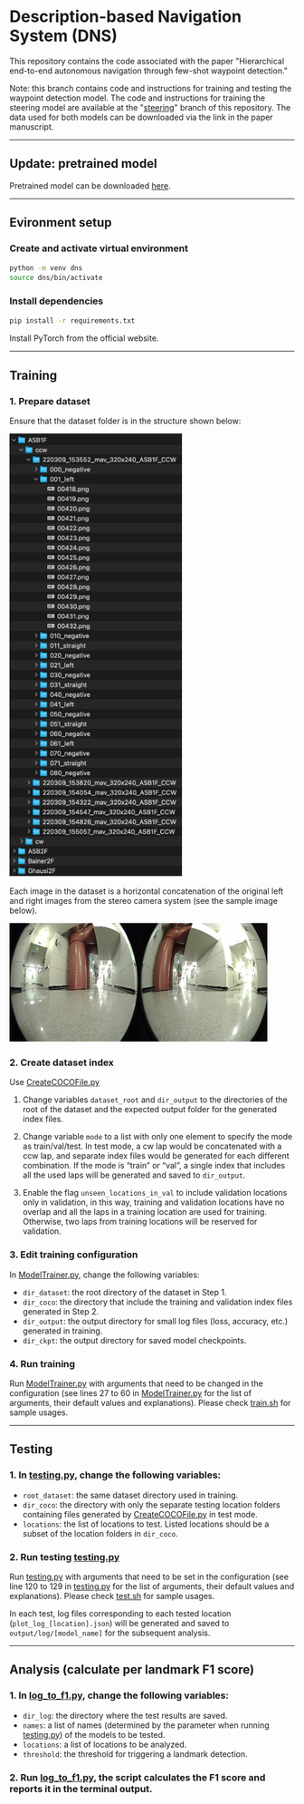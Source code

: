 # Description-based Navigation System (DNS)
This repository contains the code associated with the paper "Hierarchical end-to-end autonomous navigation through few-shot waypoint detection."

Note: this branch contains code and instructions for training and testing the waypoint detection model. The code and instructions for training the steering model are available at the "[steering](https://github.com/Soltanilara/DNS/tree/Steering)" branch of this repository. The data used for both models can be downloaded via the link in the paper manuscript.

---

## Update: pretrained model

Pretrained model can be downloaded [here](https://drive.google.com/file/d/1hjGmIkXmtw9Q_jmvPrY9sdsvf7f25bKL/view?usp=sharing).

---

## Evironment setup

### Create and activate virtual environment
```bash
python -m venv dns
source dns/bin/activate
```

### Install dependencies
```bash
pip install -r requirements.txt
```

Install PyTorch from the official website.

---

## Training

### 1. Prepare dataset

Ensure that the dataset folder is in the structure shown below:

![dataset structure](imgs/dataset.png)

Each image in the dataset is a horizontal concatenation of the original left and right images from the stereo camera
system (see the sample image below).

![sample image](imgs/sample_image.png)

### 2. Create dataset index

Use [CreateCOCOFile.py](tools/dataset/CreateCOCOFile.py)

1. Change variables `dataset_root` and `dir_output` to the directories of the root of the dataset and the expected
   output folder for the generated index files.

2. Change variable `mode` to a list with only one element to specify the mode as train/val/test. In test mode, a cw lap
   would be concatenated with a ccw lap, and separate index files would be generated for each different combination. If
   the mode is “train” or “val”, a single index that includes all the used laps will be generated and saved to
   `dir_output`.

3. Enable the flag `unseen_locations_in_val` to include validation locations only in validation, in this way, training
   and validation locations have no overlap and all the laps in a training location are used for training. Otherwise, two laps from training locations
   will be reserved for validation.

### 3. Edit training configuration

In [ModelTrainer.py](ModelTrainer.py), change the following variables:

* `dir_dataset`: the root directory of the dataset in Step 1.
* `dir_coco`: the directory that include the training and validation index files generated in Step 2.
* `dir_output`: the output directory for small log files (loss, accuracy, etc.) generated in training.
* `dir_ckpt`: the output directory for saved model checkpoints.

### 4. Run training

Run [ModelTrainer.py](ModelTrainer.py) with arguments that need to be changed in the configuration (see lines 27 to 60 in [ModelTrainer.py](ModelTrainer.py) for the
list of arguments, their default values and explanations). Please check [train.sh](train.sh) for sample usages.

---

## Testing

### 1. In [testing.py](testing.py), change the following variables:

* `root_dataset`: the same dataset directory used in training.
* `dir_coco`: the directory with only the separate testing location folders containing files generated
  by [CreateCOCOFile.py](tools/dataset/CreateCOCOFile.py) in test mode.
* `locations`: the list of locations to test. Listed locations should be a subset of the location folders in `dir_coco`.

### 2. Run testing [testing.py](testing.py)

Run [testing.py](testing.py) with arguments that need to be set in the configuration (see line 120 to 129 in [testing.py](testing.py) for the list of arguments,
their default values and explanations). Please check [test.sh](test.sh) for sample usages.

In each test, log files corresponding to each tested location (`plot_log_[location].json`) will be generated and saved
to `output/log/[model_name]` for the subsequent analysis.

---

## Analysis (calculate per landmark F1 score)

### 1. In [log_to_f1.py](log_to_f1.py), change the following variables:

* `dir_log`: the directory where the test results are saved.
* `names`: a list of names (determined by the parameter when running [testing.py](testing.py)) of the models to be
  tested.
* `locations`: a list of locations to be analyzed.
* `threshold`: the threshold for triggering a landmark detection.

### 2. Run [log_to_f1.py](log_to_f1.py), the script calculates the F1 score and reports it in the terminal output.
